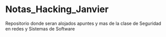 # Notas_Hacking_Janvier
 Repositorio donde seran alojados apuntes y mas de la clase de Seguridad en redes y Sistemas de Software
